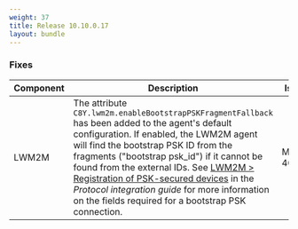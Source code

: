 ```yaml
---
weight: 37
title: Release 10.10.0.17
layout: bundle
---
```



### Fixes
<div><table ><colgroup>
<col style="width: 15%;"><col style="width: 59%;"><col style="width: 15%;"><col style="width: 5%;"><col style="width: 10%;"></colgroup>
<thead><tr>
<th>
Component</th>
<th>
Description</th>
<th>
Issue</th>
</tr>
</thead><tbody>
<tr>
<td>
LWM2M</td>
<td> The attribute <code>C8Y.lwm2m.enableBootstrapPSKFragmentFallback</code> has been added to the agent's default configuration. If enabled, the LWM2M agent will find the bootstrap PSK ID from the fragments ("bootstrap psk_id") if it cannot be found from the external IDs. See <a href="https://cumulocity.com/guides{{< 10-10-0 >}}/protocol-integration/lwm2m/#registration-of-psk-secured-devices" class="no-ajaxy">LWM2M > Registration of PSK-secured devices</a> in the <i>Protocol integration guide</i> for more information on the fields required for a bootstrap PSK connection.</td>
<td>
MTM-40632</td>
</tr>

</tbody></table></div>
